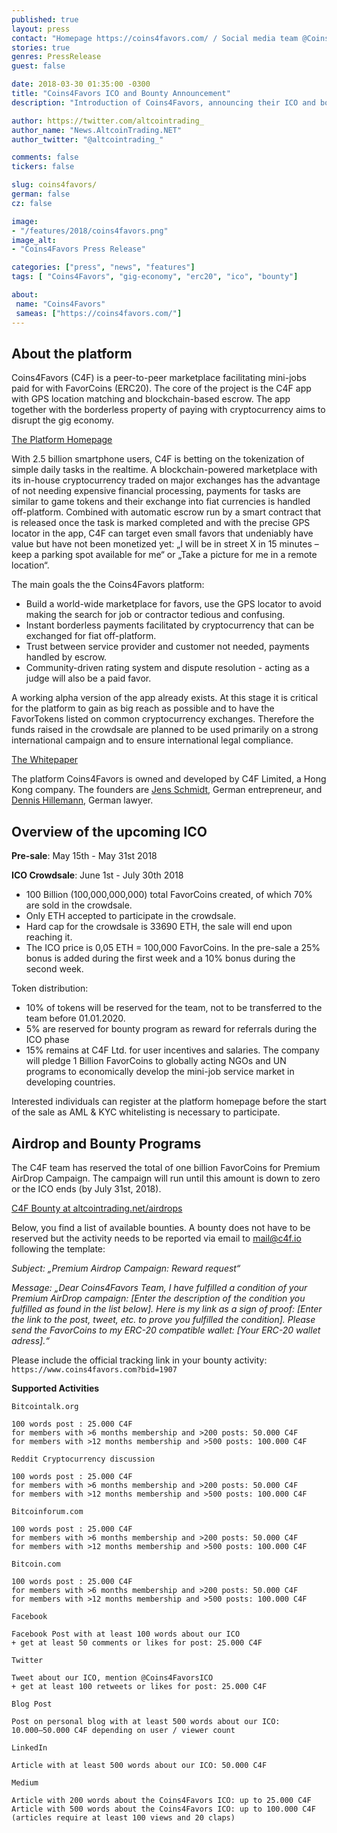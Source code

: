 ```yaml
---
published: true
layout: press
contact: "Homepage https://coins4favors.com/ / Social media team @Coins4FavorsICO"
stories: true
genres: PressRelease
guest: false

date: 2018-03-30 01:35:00 -0300
title: "Coins4Favors ICO and Bounty Announcement"
description: "Introduction of Coins4Favors, announcing their ICO and bounty programs."

author: https://twitter.com/altcointrading_
author_name: "News.AltcoinTrading.NET"
author_twitter: "@altcointrading_"

comments: false
tickers: false

slug: coins4favors/
german: false
cz: false

image:
- "/features/2018/coins4favors.png"
image_alt:
- "Coins4Favors Press Release"

categories: ["press", "news", "features"]
tags: [ "Coins4Favors", "gig-economy", "erc20", "ico", "bounty"]

about:
 name: "Coins4Favors"
 sameas: ["https://coins4favors.com/"]
---
```


## About the platform

Coins4Favors (C4F) is a peer-to-peer marketplace facilitating mini-jobs paid for with FavorCoins (ERC20). The core of the project is the C4F app with GPS location matching and blockchain-based escrow. The app together with the borderless property of paying with cryptocurrency aims to disrupt the gig economy.

[The Platform Homepage](https://coins4favors.com/)

With 2.5 billion smartphone users, C4F is betting on the tokenization of simple daily tasks in the realtime. A blockchain-powered marketplace with its in-house cryptocurrency traded on major exchanges has the advantage of not needing expensive financial processing, payments for tasks are similar to game tokens and their exchange into fiat currencies is handled off-platform. Combined with automatic escrow run by a smart contract that is released once the task is marked completed and with the precise GPS locator in the app, C4F can target even small favors that undeniably have value but have not been monetized yet: „I will be	in street	X	in 15	minutes	– keep a parking spot	available	for	me“ or „Take a picture for me in	a	remote location“.

The main goals the the Coins4Favors platform:

* Build a world-wide marketplace for favors, use the GPS locator to avoid making the search for job or contractor tedious and confusing.
* Instant borderless payments facilitated by cryptocurrency that can be exchanged for fiat off-platform.
* Trust between service provider and customer not needed, payments handled by escrow.
* Community-driven rating system and dispute resolution - acting as a judge will also be a paid favor.

A working alpha version of the app already exists. At this stage it is critical for the platform to gain as big reach as possible and to have the FavorTokens listed on common cryptocurrency exchanges. Therefore the funds raised in the crowdsale are planned to be used primarily on a strong international campaign and to ensure international legal compliance.  

[The Whitepaper](http://www.coins4favors.com/docs/C4F_Whitepaper.pdf)

The platform Coins4Favors is owned and developed by C4F Limited, a Hong Kong company. The founders are [Jens Schmidt](https://www.linkedin.com/in/jensschmidt/), German entrepreneur, and [Dennis Hillemann](https://www.linkedin.com/in/dennis-hillemann-a72b7b121/), German lawyer.


## Overview of the upcoming ICO

**Pre-sale**: May 15th - May 31st 2018

**ICO Crowdsale**: June 1st - July 30th 2018

* 100 Billion (100,000,000,000) total FavorCoins created, of which 70% are sold in the crowdsale.
* Only ETH accepted to participate in the crowdsale.
* Hard cap for the crowdsale is 33690 ETH, the sale will end upon reaching it.
* The ICO price is 0,05 ETH = 100,000 FavorCoins. In the pre-sale a 25% bonus is added during the first week and a 10% bonus during the second week.

Token distribution:

* 10% of tokens will be reserved for the team, not to be transferred to the team before 01.01.2020.
* 5% are reserved for bounty program as reward for referrals during the ICO phase
* 15% remains at C4F Ltd. for user incentives and salaries. The company will pledge 1 Billion FavorCoins to globally acting NGOs and UN programs to economically develop the mini-job service market in developing countries.

Interested individuals can register at the platform homepage before the start of the sale as AML & KYC whitelisting is necessary to participate.

## Airdrop and Bounty Programs

The C4F team has reserved the total of one billion FavorCoins for Premium AirDrop Campaign. The campaign will run until this amount is down to zero or the ICO ends (by July 31st, 2018).

[C4F Bounty at altcointrading.net/airdrops](https://www.altcointrading.net/airdrops/)

Below, you find a list of available bounties. A bounty does not have to be reserved but the activity needs to be reported via email to mail@c4f.io following the template:

*Subject: „Premium Airdrop Campaign: Reward request“*

*Message: „Dear Coins4Favors Team, I have fulfilled a condition of your Premium AirDrop campaign: [Enter the description of the condition you fulfilled as found in the list below]. Here is my link as a sign of proof: [Enter the link to the post, tweet, etc. to prove you fulfilled the condition]. Please send the FavorCoins to my ERC-20 compatible wallet: [Your ERC-20 wallet adress].“*

Please include the official tracking link in your bounty activity: `https://www.coins4favors.com?bid=1907`

**Supported Activities**


```
Bitcointalk.org

100 words post : 25.000 C4F
for members with >6 months membership and >200 posts: 50.000 C4F
for members with >12 months membership and >500 posts: 100.000 C4F

Reddit Cryptocurrency discussion

100 words post : 25.000 C4F
for members with >6 months membership and >200 posts: 50.000 C4F
for members with >12 months membership and >500 posts: 100.000 C4F

Bitcoinforum.com

100 words post : 25.000 C4F
for members with >6 months membership and >200 posts: 50.000 C4F
for members with >12 months membership and >500 posts: 100.000 C4F

Bitcoin.com

100 words post : 25.000 C4F
for members with >6 months membership and >200 posts: 50.000 C4F
for members with >12 months membership and >500 posts: 100.000 C4F

Facebook

Facebook Post with at least 100 words about our ICO
+ get at least 50 comments or likes for post: 25.000 C4F

Twitter

Tweet about our ICO, mention @Coins4FavorsICO
+ get at least 100 retweets or likes for post: 25.000 C4F

Blog Post

Post on personal blog with at least 500 words about our ICO:
10.000–50.000 C4F depending on user / viewer count

LinkedIn

Article with at least 500 words about our ICO: 50.000 C4F

Medium

Article with 200 words about the Coins4Favors ICO: up to 25.000 C4F
Article with 500 words about the Coins4Favors ICO: up to 100.000 C4F
(articles require at least 100 views and 20 claps)
```
